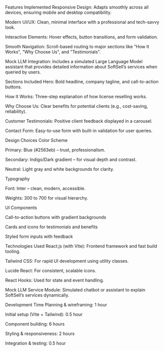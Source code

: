 Features Implemented
Responsive Design: Adapts smoothly across all devices, ensuring mobile and desktop compatibility.

Modern UI/UX: Clean, minimal interface with a professional and tech-savvy look.

Interactive Elements: Hover effects, button transitions, and form validation.

Smooth Navigation: Scroll-based routing to major sections like "How It Works", "Why Choose Us", and "Testimonials".

Mock LLM Integration: Includes a simulated Large Language Model assistant that provides detailed information about SoftSell’s services when queried by users.

Sections Included
Hero: Bold headline, company tagline, and call-to-action buttons.

How It Works: Three-step explanation of how license reselling works.

Why Choose Us: Clear benefits for potential clients (e.g., cost-saving, reliability).

Customer Testimonials: Positive client feedback displayed in a carousel.

Contact Form: Easy-to-use form with built-in validation for user queries.

Design Choices
Color Scheme

Primary: Blue (#2563eb) – trust, professionalism.

Secondary: Indigo/Dark gradient – for visual depth and contrast.

Neutral: Light gray and white backgrounds for clarity.

Typography

Font: Inter – clean, modern, accessible.

Weights: 300 to 700 for visual hierarchy.

UI Components

Call-to-action buttons with gradient backgrounds

Cards and icons for testimonials and benefits

Styled form inputs with feedback

Technologies Used
React.js (with Vite): Frontend framework and fast build tooling.

Tailwind CSS: For rapid UI development using utility classes.

Lucide React: For consistent, scalable icons.

React Hooks: Used for state and event handling.

Mock LLM Service Module: Simulated chatbot or assistant to explain SoftSell’s services dynamically.

Development Time
Planning & wireframing: 1 hour

Initial setup (Vite + Tailwind): 0.5 hour

Component building: 6 hours

Styling & responsiveness: 2 hours

Integration & testing: 0.5 hour
